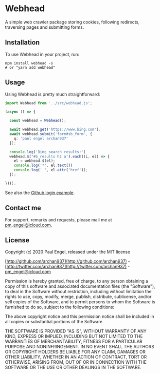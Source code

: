 # Webhead

A simple web crawler package storing cookies, following redirects, traversing pages and submitting forms.

## Installation

To use Webhead in your project, run:

  ```shell
  npm install webhead -s
  # or "yarn add webhead"
  ```

## Usage

Using Webhead is pretty much straightforward:

  ```javascript
  import Webhead from '../src/webhead.js';

  (async () => {

    const webhead = Webhead();

    await webhead.get('https://www.bing.com');
    await webhead.submit('form#sb_form', {
      q: 'paul engel archan937'
    });

    console.log('Bing search results:')
    webhead.$('#b_results h2 a').each((i, el) => {
      el = webhead.$(el);
      console.log('*', el.text())
      console.log(' ', el.attr('href'));
    });

  })();
  ```

See also the [Github login example](https://github.com/archan937/webhead/blob/master/examples/github.js).

## Contact me

For support, remarks and requests, please mail me at [pm_engel@icloud.com](mailto:pm_engel@icloud.com).

## License

Copyright (c) 2020 Paul Engel, released under the MIT license

[http://github.com/archan937](http://github.com/archan937) - [http://twitter.com/archan937](http://twitter.com/archan937) - [pm_engel@icloud.com](mailto:pm_engel@icloud.com)

Permission is hereby granted, free of charge, to any person obtaining a copy of this software and associated documentation files (the "Software"), to deal in the Software without restriction, including without limitation the rights to use, copy, modify, merge, publish, distribute, sublicense, and/or sell copies of the Software, and to permit persons to whom the Software is furnished to do so, subject to the following conditions:

The above copyright notice and this permission notice shall be included in all copies or substantial portions of the Software.

THE SOFTWARE IS PROVIDED "AS IS", WITHOUT WARRANTY OF ANY KIND, EXPRESS OR IMPLIED, INCLUDING BUT NOT LIMITED TO THE WARRANTIES OF MERCHANTABILITY, FITNESS FOR A PARTICULAR PURPOSE AND NONINFRINGEMENT. IN NO EVENT SHALL THE AUTHORS OR COPYRIGHT HOLDERS BE LIABLE FOR ANY CLAIM, DAMAGES OR OTHER LIABILITY, WHETHER IN AN ACTION OF CONTRACT, TORT OR OTHERWISE, ARISING FROM, OUT OF OR IN CONNECTION WITH THE SOFTWARE OR THE USE OR OTHER DEALINGS IN THE SOFTWARE.
